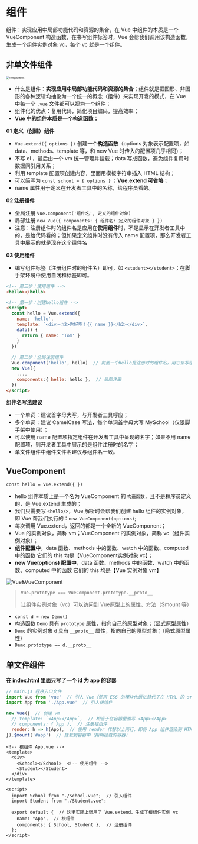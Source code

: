 # 组件

组件：实现应用中局部功能代码和资源的集合，在 Vue 中组件的本质是一个 VueComponent 构造函数，在书写组件标签时，Vue 会帮我们调用该构造函数，生成一个组件实例对象 vc，每个 vc 就是一个组件。

## 非单文件组件

<img src="img/Vue/components.png" alt="components" style="zoom:50%;" /> 

* 什么是组件：**实现应用中局部功能代码和资源的集合**；组件就是把图形、非图形的各种逻辑均抽象为一个统一的概念（组件）来实现开发的模式，在 Vue 中每一个 `.vue` 文件都可以视为一个组件；
* 组件化的优点：复用代码，简化项目编码，提高效率；
* **Vue 中的组件本质是一个构造函数；**

**01 定义（创建）组件**

- `Vue.extend({ options })` 创建一个**构造函数**（options 对象表示配置项，如 data、methods、template 等，和 new Vue 时传入的配置项几乎相同）；
- 不写 el ，最后由一个 vm 统一管理并挂载；data 写成函数，避免组件复用时数据间引用关系；
- 利用 template 配置项创建内容，里面用模板字符串插入 HTML 结构；
- 可以简写为 `const school = { options }` ；**Vue.extend 可省略**；
- name 属性用于定义在开发者工具中的名称，给程序员看的。

**02 注册组件**

- 全局注册 `Vue.component('组件名', 定义的组件对象)`
- 局部注册 `new Vue({ components: { 组件名: 定义的组件对象 } })`
- 注意：注册组件时的组件名是应用在**使用组件**时，不是显示在开发者工具中的，是给代码看的；但如果定义组件时没有传入 name 配置项，那么开发者工具中展示的就是现在这个组件名

**03 使用组件**

- 编写组件标签（注册组件时的组件名）即可，如 `<student></student>`；在脚手架环境中使用自闭和标签即可。

```html
<!-- 第三步：使用组件 -->
<hello></hello>

<!-- 第一步：创建hello组件 -->
<script>
  const hello = Vue.extend({
    name: 'hello',
    template: `<div><h2>你好啊！{{ name }}</h2></div>`,
    data() {
      return { name: 'Tom' }
    }
  })
  
  // 第二步：全局注册组件
  Vue.component('hello', hello)  // 前面一个hello是注册时的组件名，用它来写组件标签
  new Vue({
    ...,
    components:{ helle: hello },  // 局部注册
  })
</script>
```

**组件名写法建议**

* 一个单词：建议首字母大写，与开发者工具呼应；
* 多个单词：建议 CamelCase 写法，每个单词首字母大写 MySchool（仅限脚手架中使用）；
* 可以使用 name 配置项指定组件在开发者工具中呈现的名字；如果不用 name 配置项，则开发者工具中展示的是组件注册时的名字；
* 单文件组件中组件文件名建议与组件名一致。

## VueComponent

`const hello = Vue.extend({ })`

* hello 组件本质上是一个名为 VueComponent 的 `构造函数`，且不是程序员定义的，是 Vue.extend 生成的；
* 我们只需要写 `<hello/>`，Vue 解析时会帮我们创建 hello 组件的实例对象，即 Vue 帮我们执行的：`new VueComponent(options)`;
* 每次调用 Vue.extend，返回的都是一个全新的 VueComponent；
* Vue 的实例对象，简称 vm；VueComponent 的实例对象，简称 vc（组件实例对象）；
* **组件配置中**，data 函数、methods 中的函数、watch 中的函数、computed 中的函数 它们的 this 均是【VueComponent实例对象 vc】；
* **new Vue(options) 配置中**，data 函数、methods 中的函数、watch 中的函数、computed 中的函数 它们的 this 均是【Vue 实例对象 vm】

![Vue&VueComponent](img/Vue/Vue&VueComponent.png) 

> `Vue.prototype === VueComponent.prototype.__proto__`
>
> 让组件实例对象（vc）可以访问到 Vue原型上的属性、方法（$mount 等）

* `const d = new Demo()`
* 构造函数 `Demo` 具有 `prototype` 属性，指向自己的原型对象；（显式原型属性）
* `Demo` 的实例对象 `d` 具有 `__proto__` 属性，指向自己的原型对象；（隐式原型属性）
* `Demo.prototype == d.__proto__`

## 单文件组件

**在 index.html 里面只写了一个 id 为 app 的容器**

```javascript
// main.js 程序入口文件
import Vue from 'vue'  // 引入 Vue（使用 ES6 的模块化语法替代了在 HTML 的 src 属性中引入 vue）
import App from './App.vue'  // 引入根组件

new Vue({  // 创建 vm
  // template: `<App></App>`,  // 相当于在容器里面写 <App></App>
  // components: { App },  // 注册根组件
  render: h => h(App),  // 使用 render 代替以上两行，即将 App 组件渲染到 HTML 结构中
}).$mount('#app')  // 挂载到容器中（指明挂载的容器）
```

```vue
<!-- 根组件 App.vue -->
<template>
  <div>
    <School></School>  <!-- 使用组件 -->
    <Student></Student>
  </div>
</template>

<script>
  import School from "./School.vue";  // 引入组件
  import Student from "./Student.vue";

  export default {  // 这里实际上调用了 Vue.extend，生成了根组件实例 vc
    name: "App",  // 根组件
    components: { School, Student },  // 注册组件
  };
</script>
```
